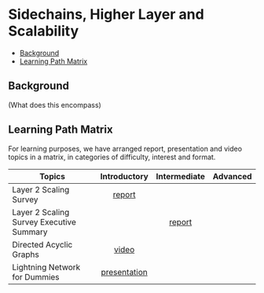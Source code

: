 # Sidechains, Higher Layer and Scalability 

- [Background](#background)
- [Learning Path Matrix](#learning-path-matrix)

## Background

(What does this encompass)

## Learning Path Matrix 

For learning purposes, we have arranged report, presentation and video topics in a matrix, in categories of difficulty, interest and format.

| Topics                                   |                         Introductory                         |                        Intermediate                         | Advanced |
| ---------------------------------------- | :----------------------------------------------------------: | :---------------------------------------------------------: | :------: |
| Layer 2 Scaling Survey                   | [report](scaling/layer2scaling-landscape/layer2scaling-survey.md) |                                                             |          |
| Layer 2 Scaling Survey Executive Summary |                                                              | [report](scaling/executive-summary/sources/PITCHME.link.md) |          |
| Directed Acyclic Graphs                  |       [video](scaling/directed-acyclic-graphs/DAGs.md)       |                                                             |          |
| Lightning Network for Dummies            | [presentation](protocols/lightning-network-for-dummies/sources/PITCHME.link.md) |                                                             |          |

